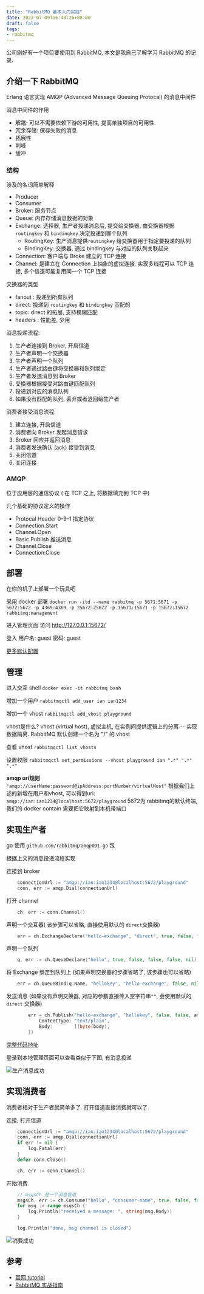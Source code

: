 ```yaml
---
title: "RabbitMQ 基本入门实践"
date: 2022-07-09T16:43:26+08:00
draft: false
tags:
- rabbitmq
---
```


公司刚好有一个项目要使用到 RabbitMQ, 本文是我自己了解学习 RabbitMQ 的记录. 

## 介绍一下 RabbitMQ
Erlang 语言实现 AMQP (Advanced Message Queuing Protocal) 的消息中间件

消息中间件的作用
 - 解耦: 可以不需要依赖下游的可用性, 提高单独项目的可用性. 
 - 冗余存储: 保存失败的消息
 - 拓展性
 - 削峰
 - 缓冲

### 结构

涉及的名词简单解释
- Producer
- Consumer
- Broker: 服务节点
- Queue: 内存存储消息数据的对象
- Exchange: 选择器, 生产者投递消息后, 提交给交换器, 由交换器根据`routingkey` 和 `bindingkey` 决定投递到哪个队列
	- RoutingKey: 生产消息提供`routingkey` 给交换器用于指定要投递的队列
	- BindingKey: 交换器, 通过 bindingkey 与对应的队列关联起来
- Connection: 客户端与 Broke 建立的 TCP 连接
- Channel: 是建立在 Connection 上抽象的虚拟连接. 实现多线程可以 TCP 连接, 多个信道可能复用同一个 TCP 连接


交换器的类型

- fanout : 投递到所有队列
- direct: 投递到 `routingkey`  和 `bindingkey` 匹配的
- topic: direct 的拓展, 支持模糊匹配
- headers : 性能差, 少用

消息投递流程:

1. 生产者连接到 Broker, 开启信道
2. 生产者声明一个交换器
3. 生产者声明一个队列
4. 生产者通过路由键将交换器和队列绑定
5. 生产者发送消息到 Broker 
6. 交换器根据接受对路由键匹配队列
7. 投递到对应的消息队列
8. 如果没有匹配的队列, 丢弃或者退回给生产者


消费者接受消息流程:

1. 建立连接, 开启信道
2. 消费者向 Broker 发起消息请求
3. Broker 回应并返回消息
4. 消费者发送确认 (ack) 接受到消息
5. 关闭信道
6. 关闭连接

### AMQP

位于应用层的通信协议 ( 在 TCP 之上, 将数据填充到 TCP 中)

几个基础的协议定义的操作
- Protocal Header 0-9-1 指定协议
- Connection.Start
- Channel.Open
- Basic.Publish 推送消息
- Channel.Close
- Connection.Close


## 部署
在你的机子上部署一个玩具吧

采用 docker 部署
`docker run -itd --name rabbitmq -p 5671:5671 -p 5672:5672 -p 4369:4369 -p 25672:25672 -p 15671:15671 -p 15672:15672 rabbitmq:management`

进入管理页面
访问 http://127.0.0.1:15672/

登入
用户名: guest
密码: guest 

[更多默认配置](https://www.rabbitmq.com/configure.html#supported-environment-variables)


## 管理

进入交互 shell
`docker exec -it rabbitmq bash`

增加一个用户
`rabbitmqctl add_user ian ian1234`

增加一个 vhost
`rabbitmqctl add_vhost playground`

vhost是什么? 
vhost (virtual host), 虚拟主机, 在实例间提供逻辑上的分离 -- 实现数据隔离.
RabbitMQ 默认创建一个名为 "/" 的 vhost

查看 vhost
`rabbitmqctl list_vhosts`

设置权限
`rabbitmqctl set_permissions --vhost playground ian ".*" ".*" ".*"`

**amqp uri规则**
`"amqp://userName:password@ipAddress:portNumber/virtualHost"`
根据我们上述的新增在用户和vhost, 可以得到uri:
`amqp://ian:ian1234@localhost:5672/playground`
5672为 rabbitmq的默认终端, 我们的 docker contain 需要把它映射到本机带端口

## 实现生产者

go 使用 `github.com/rabbitmq/amqp091-go` 包

根据上文的消息投递流程实现

连接到 broker
``` go
	connectionUrl := "amqp://ian:ian1234@localhost:5672/playground"
	conn, err := amqp.Dial(connectionUrl)
``` 

打开 channel
```go
	ch, err := conn.Channel()
```

声明一个交互器( 该步骤可以省略, 直接使用默认的 `direct`交换器)
``` go
	err = ch.ExchangeDeclare("hello-exchange", "direct", true, false, false, false, nil)

```

声明一个队列
``` go
	q, err := ch.QueueDeclare("hello", true, false, false, false, nil)
```

将 Exchange 绑定到队列上 (如果声明交换器的步骤省略了, 该步骤也可以省略)
``` go
	err = ch.QueueBind(q.Name, "hellokey", "hello-exchange", false, nil)
```

发送消息 (如果没有声明交换器, 对应的参数直接传入空字符串`""`, 会使用默认的 `direct` 交换器)
``` go
		err = ch.Publish("hello-exchange", "hellokey", false, false, amqp.Publishing{
			ContentType: "text/plain",
			Body:        []byte(body),
		})
```

[完整代码地址](https://github.com/ynikl/rabbitmq-demo/blob/main/cmd/producer/main.go)

登录到本地管理页面可以查看类似于下图, 有消息投递

![生产消息成功](/rabbitmq-producer-manager-pic-20220704.png)


## 实现消费者

消费者相对于生产者就简单多了.
打开信道直接消费就可以了. 

连接, 打开信道
``` go
	connectionUrl := "amqp://ian:ian1234@localhost:5672/playground"
	conn, err := amqp.Dial(connectionUrl)
	if err != nil {
		log.Fatal(err)
	}
	defer conn.Close()

	ch, err := conn.Channel()
```

开始消费
``` go
	// msgsCh 是一个消息管道
	msgsCh, err := ch.Consume("hello", "consumer-name", true, false, false, false, nil)
	for msg := range msgsCh {
		log.Println("received a message: ", string(msg.Body))
	}

	log.Println("done, msg channel is closed")
```

![消费成功](/rabbitmq-receive-success-20220709.png)


## 参考

- [官网 tutorial](https://www.rabbitmq.com/tutorials/tutorial-one-go.html)
- [RabbitMQ 实战指南](https://book.douban.com/subject/27591386/)



